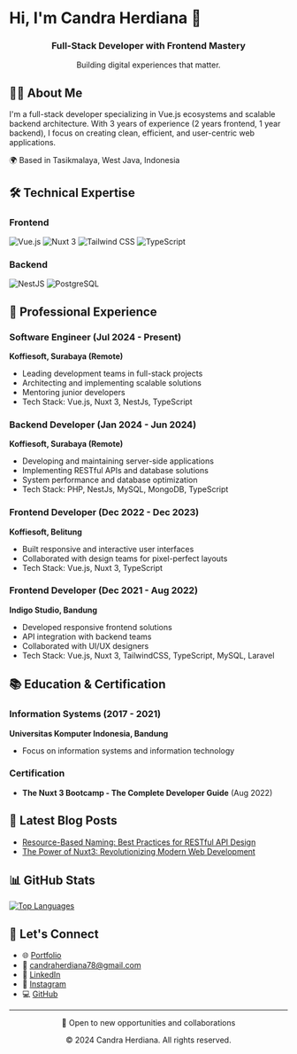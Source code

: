 # Hi, I'm Candra Herdiana 👋

<div align="center">
  <h3>Full-Stack Developer with Frontend Mastery</h3>
  <p>Building digital experiences that matter.</p>
</div>

## 👨‍💻 About Me
I'm a full-stack developer specializing in Vue.js ecosystems and scalable backend architecture. With 3 years of experience (2 years frontend, 1 year backend), I focus on creating clean, efficient, and user-centric web applications.

🌍 Based in Tasikmalaya, West Java, Indonesia

## 🛠️ Technical Expertise
### Frontend
![Vue.js](https://img.shields.io/badge/-Vue.js-4FC08D?style=flat-square&logo=vue.js&logoColor=white)
![Nuxt 3](https://img.shields.io/badge/-Nuxt%203-00DC82?style=flat-square&logo=nuxt.js&logoColor=white)
![Tailwind CSS](https://img.shields.io/badge/-Tailwind%20CSS-38B2AC?style=flat-square&logo=tailwind-css&logoColor=white)
![TypeScript](https://img.shields.io/badge/-TypeScript-3178C6?style=flat-square&logo=typescript&logoColor=white)

### Backend
![NestJS](https://img.shields.io/badge/-NestJS-E0234E?style=flat-square&logo=nestjs&logoColor=white)
![PostgreSQL](https://img.shields.io/badge/-PostgreSQL-336791?style=flat-square&logo=postgresql&logoColor=white)

## 💼 Professional Experience

### Software Engineer (Jul 2024 - Present)
**Koffiesoft, Surabaya (Remote)**
- Leading development teams in full-stack projects
- Architecting and implementing scalable solutions
- Mentoring junior developers
- Tech Stack: Vue.js, Nuxt 3, NestJs, TypeScript

### Backend Developer (Jan 2024 - Jun 2024)
**Koffiesoft, Surabaya (Remote)**
- Developing and maintaining server-side applications
- Implementing RESTful APIs and database solutions
- System performance and database optimization
- Tech Stack: PHP, NestJs, MySQL, MongoDB, TypeScript

### Frontend Developer (Dec 2022 - Dec 2023)
**Koffiesoft, Belitung**
- Built responsive and interactive user interfaces
- Collaborated with design teams for pixel-perfect layouts
- Tech Stack: Vue.js, Nuxt 3, TypeScript

### Frontend Developer (Dec 2021 - Aug 2022)
**Indigo Studio, Bandung**
- Developed responsive frontend solutions
- API integration with backend teams
- Collaborated with UI/UX designers
- Tech Stack: Vue.js, Nuxt 3, TailwindCSS, TypeScript, MySQL, Laravel

## 📚 Education & Certification

### Information Systems (2017 - 2021)
**Universitas Komputer Indonesia, Bandung**
- Focus on information systems and information technology

### Certification
- **The Nuxt 3 Bootcamp - The Complete Developer Guide** (Aug 2022)

## 📝 Latest Blog Posts
- [Resource-Based Naming: Best Practices for RESTful API Design](https://candraherdiana.com/blog/resource-based-naming)
- [The Power of Nuxt3: Revolutionizing Modern Web Development](https://candraherdiana.com/blog/power-of-nuxt3)

## 📊 GitHub Stats
[![Top Languages](https://github-readme-stats-git-masterrstaa-rickstaa.vercel.app/api/top-langs/?username=cand-99&layout=compact&hide=css,html)](https://github.com/cand-99/github-readme-stats)

## 🤝 Let's Connect
- 🌐 [Portfolio](https://candraherdiana.com)
- 📧 [candraherdiana78@gmail.com](mailto:candraherdiana78@gmail.com)
- 💼 [LinkedIn](https://www.linkedin.com/in/candra-herdiana-9064b024a)
- 📱 [Instagram](https://www.instagram.com/candfpv)
- 💻 [GitHub](https://github.com/cand-99)

---

<div align="center">
  <p>🚀 Open to new opportunities and collaborations</p>
  <p>© 2024 Candra Herdiana. All rights reserved.</p>
</div>
